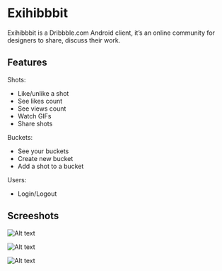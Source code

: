 # Exihibbbit

Exihibbbit is a Dribbble.com Android client, it’s an online community for designers to share, discuss their work.

## Features

Shots:
* Like/unlike a shot
* See likes count
* See views count
* Watch GIFs
* Share shots

Buckets:
* See your buckets
* Create new bucket
* Add a shot to a bucket

Users:
* Login/Logout

## Screeshots

![Alt text](https://s4.postimg.org/i7d1x1s9p/Screen_Shot_2017-08-21_at_8.40.30_PM.png)

![Alt text](https://s20.postimg.org/3kld0rkq5/Screen_Shot_2017-08-21_at_9.05.02_PM.png)

![Alt text](https://s4.postimg.org/sipeppjz1/Screen_Shot_2017-08-21_at_8.41.21_PM.png)

